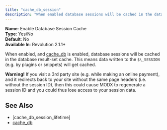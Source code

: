 ```yaml
---
title: "cache_db_session"
description: "When enabled database sessions will be cached in the database result-set cache"
---
```


**Name**: Enable Database Session Cache  
**Type**: Yes/No  
**Default**: No  
**Available In**: Revolution 2.1.1+

When enabled, and [cache\_db](building-sites/settings/cache_db "cache_db") is enabled, database sessions will be cached in the database result-set cache. This means data written to the `$\_SESSION` (e.g. by plugins or snippets) will get cached.

**Warning!**
If you visit a 3rd party site (e.g. while making an online payment), and it redirects back to your site without the same page headers (i.e. without the session ID), then this could cause MODX to regenerate a session ID and you could thus lose access to your session data.

## See Also

- \[cache\_db\_session\_lifetime\]
- [cache\_db](building-sites/settings/cache_db "cache_db")